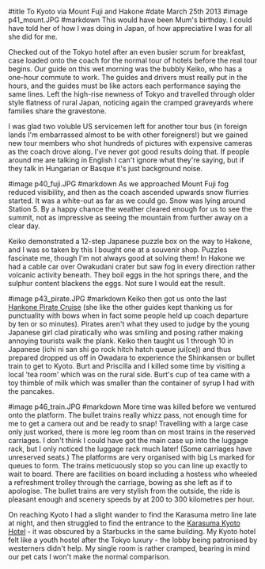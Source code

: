 #title To Kyoto via Mount Fuji and Hakone
#date March 25th 2013
#image p41_mount.JPG
#markdown
This would have been Mum's birthday.  I could have told her of
how I was doing in Japan, of how appreciative I was for all she
did for me.

Checked out of the Tokyo hotel after an even busier scrum for
breakfast, case loaded onto the coach for the
normal tour of hotels before the real tour begins.  Our guide
on this wet morning was the bubbly Keiko, who has a one-hour
commute to work.  The guides and drivers must really put in the
hours, and the guides must be like actors each performance
saying the same lines.  Left the high-rise newness of Tokyo
and travelled through older style flatness of rural Japan,
noticing again the cramped graveyards where families share
the gravestone.

I was glad two voluble US servicemen left for another tour
bus (in foreign lands I'm embarrassed almost to be with other
foreigners!) but we gained new tour members who shot hundreds
of pictures with expensive cameras as the coach drove along.  I've
never got good results doing that.  If people around me are
talking in English I can't ignore what they're saying, but
if they talk in Hungarian or Basque it's just background noise.

#image p40_fuji.JPG
#markdown
As we approached Mount Fuji fog reduced visibility, and then as the coach
ascended upwards snow flurries started.  It was a white-out as
far as we could go.  Snow was lying around Station 5.  By a
happy chance the weather cleared enough for us to see the summit,
not as impressive as seeing the mountain from further away on a
clear day.

Keiko demonstrated a 12-step Japanese puzzle box on the way to
Hakone, and I was so taken by this I bought one at a souvenir
shop.  Puzzles fascinate me, though I'm not always good at
solving them!  In Hakone we had a cable car over Owakudani
crater but saw fog in every direction rather volcanic activity
beneath.  They boil eggs in the hot springs there, and the
sulphur content blackens the eggs.  Not sure I would eat the
result.

#image p43_pirate.JPG
#markdown
Keiko then got us onto the last [Hankone Pirate Cruise](https://www.hakone-kankosen.co.jp/foreign/en/index.php) (she like the other
guides kept thanking us for punctuality with bows when in fact some people held
up coach departure by ten or so minutes).  Pirates aren't what
they used to judge by the young Japanese girl clad piratically
who was smiling and posing rather making annoying tourists walk
the plank.  Keiko then taught us 1 through 10 in Japanese (ichi
ni san shi go rock hitch hatch queue jui(ce)) and thus prepared
dropped us off in Owadara to experience the Shinkansen or bullet
train to get to Kyoto.  Burt and Priscilla and I killed some time
by visiting a local 'tea room' which was on the rural side.  Burt's
cup of tea came with a toy thimble of milk which was smaller than
the container of syrup I had with the pancakes.

#image p46_train.JPG
#markdown
More time was killed before we ventured onto the platform.  The
bullet trains really whizz pass, not enough time for me to get a camera
out and be ready to snap!  Travelling with a large case only just worked,
there is more leg room than on most trains in the reserved carriages.
I don't think I could have got the main case up into the luggage rack,
but I only noticed the luggage rack much later!  (Some carriages have unreserved
seats.)  The platforms are very organised with big Ls marked for
queues to form.  The trains meticuously stop so you can line up
exactly to wait to board.  There are facilities on board including
a hostess who wheeled a refreshment trolley through the carriage,
bowing as she left as if to apologise.  The bullet trains are
very stylish from the outside, the ride is pleasant enough and
scenery speeds by at 200 to 300 kilometres per hour.

On reaching Kyoto I had a slight wander to find the Karasuma
metro line late at night, and then struggled to find the entrance
to the [Karasuma Kyoto Hotel](https://www.hotel.kyoto.e.adw.hp.transer.com/karasuma/) - it was obscured by a Starbucks
in the same building.  My Kyoto hotel felt like a youth hostel
after the Tokyo luxury - the lobby being patronised by westerners
didn't help.  My single room is rather cramped, bearing in mind
our pet cats I won't make the normal comparison.
